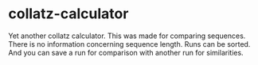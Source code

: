 # collatz-calculator

Yet another collatz calculator. This was made for comparing sequences. There is no information concerning sequence length. Runs can be sorted. And you can save a run for comparison with another run for similarities. 
